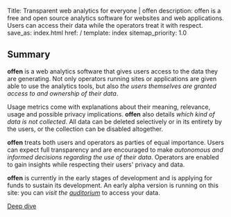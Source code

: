 Title: Transparent web analytics for everyone | offen
description: offen is a free and open source analytics software for websites and web applications. Users can access their data while the operators treat it with respect.
save_as: index.html
href: /
template: index
sitemap_priority: 1.0

## Summary

__offen__ is a web analytics software that gives users access to the data they are generating. Not only operators running sites or applications are given able to use the analytics tools, but also *the users themselves are granted access to and ownership of their data*.

Usage metrics come with explanations about their meaning, relevance, usage and possible privacy implications. __offen__ also details *which kind of data is not collected*. All data can be deleted selectively or in its entirety by the users, or the collection can be disabled altogether.

__offen__ treats both users and operators as parties of equal importance. Users can expect full transparency and are encouraged to make *autonomous and informed decisions regarding the use of their data*. Operators are enabled to gain insights while respecting their users' privacy and data.

__offen__ is currently in the early stages of development and is applying for funds to sustain its development. An early alpha version is running on this site: you can *visit the [auditorium](/auditorium/)* to access your data.

<div class="btn-wrapper">
<a class="btn btn-color-yellow" href="/deep-dive/">Deep dive</a>
</div>
